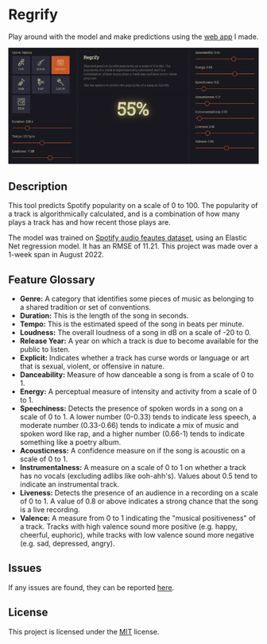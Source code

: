 # Regrify

Play around with the model and make predictions using the [web app](https://regrify.herokuapp.com/) I made.

![regrify](/static/imgs/regrify.gif)

## Description

This tool predicts Spotify popularity on a scale of 0 to 100. The popularity of a track is algorithmically calculated, and is a combination of how many plays a track has and how recent those plays are.

The model was trained on [Spotify audio feautes dataset](https://www.kaggle.com/datasets/naoh1092/spotify-genre-audio-features), using an Elastic Net regression model. It has an RMSE of 11.21. This project was made over a 1-week span in August 2022.

## Feature Glossary

-   **Genre:** A category that identifies some pieces of music as belonging to a shared tradition or set of conventions.
-   **Duration:** This is the length of the song in seconds.
-   **Tempo:** This is the estimated speed of the song in beats per minute.
-   **Loudness:** The overall loudness of a song in dB on a scale of -20 to 0.
-   **Release Year:** A year on which a track is due to become available for the public to listen.
-   **Explicit:** Indicates whether a track has curse words or language or art that is sexual, violent, or offensive in nature.
-   **Danceability:** Measure of how danceable a song is from a scale of 0 to 1.
-   **Energy:** A perceptual measure of intensity and activity from a scale of 0 to 1.
-   **Speechiness:** Detects the presence of spoken words in a song on a scale of 0 to 1. A lower number (0-0.33) tends to indicate less speech, a moderate number (0.33-0.66) tends to indicate a mix of music and spoken word like rap, and a higher number (0.66-1) tends to indicate something like a poetry album.
-   **Acousticness:** A confidence measure on if the song is acoustic on a scale of 0 to 1.
-   **Instrumentalness:** A measure on a scale of 0 to 1 on whether a track has no vocals (excluding adlibs like ooh-ahh's). Values about 0.5 tend to indicate an instrumental track.
-   **Liveness:** Detects the presence of an audience in a recording on a scale of 0 to 1. A value of 0.8 or above indicates a strong chance that the song is a live recording.
-   **Valence:** A measure from 0 to 1 indicating the "musical positiveness" of a track. Tracks with high valence sound more positive (e.g. happy, cheerful, euphoric), while tracks with low valence sound more negative (e.g. sad, depressed, angry).

## Issues

If any issues are found, they can be reported [here](https://github.com/hasan-alper/regrify/issues).

## License

This project is licensed under the [MIT](LICENSE) license.
